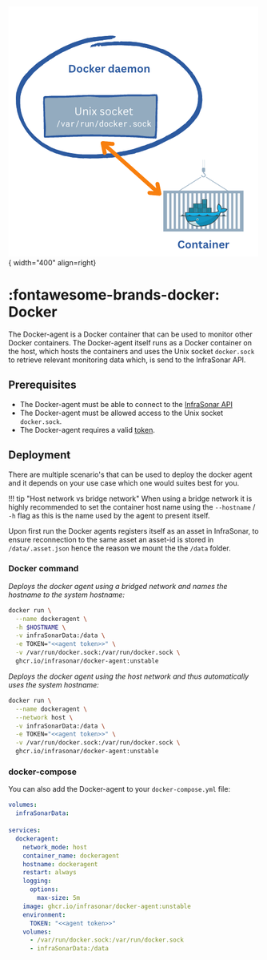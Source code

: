 ![Docker Agent](../../../images/agent_docker.png){ width="400" align=right}

# :fontawesome-brands-docker: Docker

The Docker-agent is a Docker container that can be used to monitor other Docker containers. The Docker-agent itself runs as a Docker container on the host, which hosts the containers and uses the Unix socket `docker.sock` to retrieve relevant monitoring data which, is send to the InfraSonar API.

## Prerequisites

* The Docker-agent must be able to connect to the [InfraSonar API](https://api.infrasonar.com)
* The Docker-agent must be allowed access to the Unix socket `docker.sock`.
* The Docker-agent requires a valid [token](../../../api/authentication.md).

## Deployment

There are multiple scenario's that can be used to deploy the docker agent and it depends on your use case which one would suites best for you.

!!! tip "Host network vs bridge network"
    When using a bridge network it is highly recommended to set the container host name using the `--hostname` / `-h` flag as this is the name used by the agent to present itself.


Upon first run the Docker agents registers itself as an asset in InfraSonar, to ensure reconnection to the same asset an asset-id is stored in `/data/.asset.json` hence the reason we mount the the `/data` folder.

### Docker command

*Deploys the docker agent using a bridged network and names the hostname  to the system hostname:*

```bash
docker run \
  --name dockeragent \
  -h $HOSTNAME \
  -v infraSonarData:/data \
  -e TOKEN="<<agent token>>" \
  -v /var/run/docker.sock:/var/run/docker.sock \
  ghcr.io/infrasonar/docker-agent:unstable
```

*Deploys the docker agent using the host network and thus automatically uses the system hostname:*

```bash
docker run \
  --name dockeragent \
  --network host \
  -v infraSonarData:/data \
  -e TOKEN="<<agent token>>" \
  -v /var/run/docker.sock:/var/run/docker.sock \
  ghcr.io/infrasonar/docker-agent:unstable
```

### docker-compose

You can also add the Docker-agent to your `docker-compose.yml` file:

```YAML
volumes:
  infraSonarData:

services:
  dockeragent:
    network_mode: host
    container_name: dockeragent
    hostname: dockeragent
    restart: always
    logging:
      options:
        max-size: 5m
    image: ghcr.io/infrasonar/docker-agent:unstable
    environment:
      TOKEN: "<<agent token>>"
    volumes:
      - /var/run/docker.sock:/var/run/docker.sock
      - infraSonarData:/data
```


